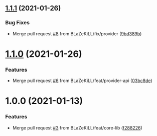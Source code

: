 ## [1.1.1](https://github.com/BLaZeKiLL/CBSL/compare/v1.1.0...v1.1.1) (2021-01-26)


### Bug Fixes

* Merge pull request [#8](https://github.com/BLaZeKiLL/CBSL/issues/8) from BLaZeKiLL/fix/provider ([9bd389b](https://github.com/BLaZeKiLL/CBSL/commit/9bd389bf08b20c05f45f9b731a0688d86cf0e998))

# [1.1.0](https://github.com/BLaZeKiLL/CBSL/compare/v1.0.0...v1.1.0) (2021-01-26)


### Features

* Merge pull request [#6](https://github.com/BLaZeKiLL/CBSL/issues/6) from BLaZeKiLL/feat/provider-api ([03bc8de](https://github.com/BLaZeKiLL/CBSL/commit/03bc8dee9fe5c992fb30aee90243913d95982cc5))

# 1.0.0 (2021-01-13)


### Features

* Merge pull request [#3](https://github.com/BLaZeKiLL/CBSL/issues/3) from BLaZeKiLL/feat/core-lib ([f288226](https://github.com/BLaZeKiLL/CBSL/commit/f2882267ef5a576e269e703d440cc8bff45de373))
